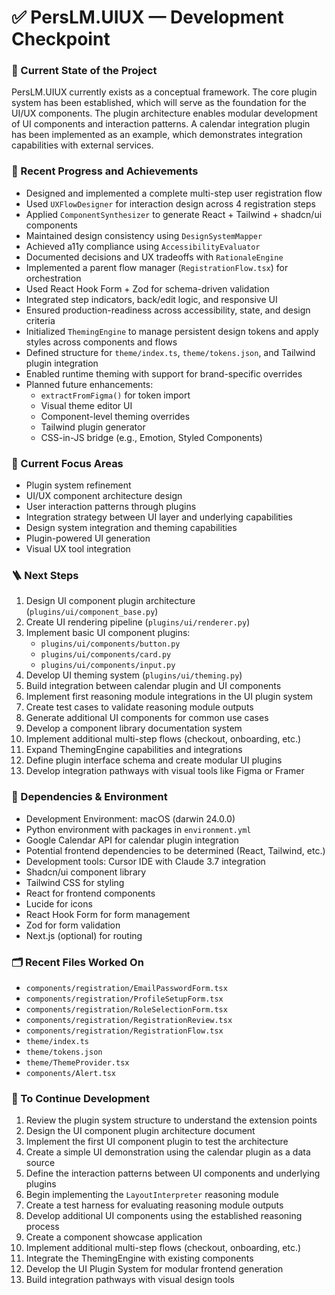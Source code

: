 # ✅ PersLM.UIUX — Development Checkpoint

### 📌 Current State of the Project
PersLM.UIUX currently exists as a conceptual framework. The core plugin system has been established, which will serve as the foundation for the UI/UX components. The plugin architecture enables modular development of UI components and interaction patterns. A calendar integration plugin has been implemented as an example, which demonstrates integration capabilities with external services.

### 🧠 Recent Progress and Achievements
- Designed and implemented a complete multi-step user registration flow
- Used `UXFlowDesigner` for interaction design across 4 registration steps
- Applied `ComponentSynthesizer` to generate React + Tailwind + shadcn/ui components
- Maintained design consistency using `DesignSystemMapper`
- Achieved a11y compliance using `AccessibilityEvaluator`
- Documented decisions and UX tradeoffs with `RationaleEngine`
- Implemented a parent flow manager (`RegistrationFlow.tsx`) for orchestration
- Used React Hook Form + Zod for schema-driven validation
- Integrated step indicators, back/edit logic, and responsive UI
- Ensured production-readiness across accessibility, state, and design criteria
- Initialized `ThemingEngine` to manage persistent design tokens and apply styles across components and flows
- Defined structure for `theme/index.ts`, `theme/tokens.json`, and Tailwind plugin integration
- Enabled runtime theming with support for brand-specific overrides
- Planned future enhancements:
  - `extractFromFigma()` for token import
  - Visual theme editor UI
  - Component-level theming overrides
  - Tailwind plugin generator
  - CSS-in-JS bridge (e.g., Emotion, Styled Components)

### 🎯 Current Focus Areas
- Plugin system refinement
- UI/UX component architecture design
- User interaction patterns through plugins
- Integration strategy between UI layer and underlying capabilities
- Design system integration and theming capabilities
- Plugin-powered UI generation
- Visual UX tool integration

### 🪜 Next Steps
1. Design UI component plugin architecture (`plugins/ui/component_base.py`)
2. Create UI rendering pipeline (`plugins/ui/renderer.py`) 
3. Implement basic UI component plugins:
   - `plugins/ui/components/button.py`
   - `plugins/ui/components/card.py`
   - `plugins/ui/components/input.py`
4. Develop UI theming system (`plugins/ui/theming.py`)
5. Build integration between calendar plugin and UI components
6. Implement first reasoning module integrations in the UI plugin system
7. Create test cases to validate reasoning module outputs
8. Generate additional UI components for common use cases
9. Develop a component library documentation system
10. Implement additional multi-step flows (checkout, onboarding, etc.)
11. Expand ThemingEngine capabilities and integrations
12. Define plugin interface schema and create modular UI plugins
13. Develop integration pathways with visual tools like Figma or Framer

### 🔗 Dependencies & Environment
- Development Environment: macOS (darwin 24.0.0)
- Python environment with packages in `environment.yml`
- Google Calendar API for calendar plugin integration
- Potential frontend dependencies to be determined (React, Tailwind, etc.)
- Development tools: Cursor IDE with Claude 3.7 integration
- Shadcn/ui component library
- Tailwind CSS for styling
- React for frontend components
- Lucide for icons
- React Hook Form for form management
- Zod for form validation
- Next.js (optional) for routing

### 🗂️ Recent Files Worked On
- `components/registration/EmailPasswordForm.tsx`
- `components/registration/ProfileSetupForm.tsx`
- `components/registration/RoleSelectionForm.tsx`
- `components/registration/RegistrationReview.tsx`
- `components/registration/RegistrationFlow.tsx`
- `theme/index.ts`
- `theme/tokens.json`
- `theme/ThemeProvider.tsx`
- `components/Alert.tsx`

### 🚀 To Continue Development
1. Review the plugin system structure to understand the extension points
2. Design the UI component plugin architecture document
3. Implement the first UI component plugin to test the architecture
4. Create a simple UI demonstration using the calendar plugin as a data source
5. Define the interaction patterns between UI components and underlying plugins
6. Begin implementing the `LayoutInterpreter` reasoning module
7. Create a test harness for evaluating reasoning module outputs
8. Develop additional UI components using the established reasoning process
9. Create a component showcase application
10. Implement additional multi-step flows (checkout, onboarding, etc.)
11. Integrate the ThemingEngine with existing components
12. Develop the UI Plugin System for modular frontend generation
13. Build integration pathways with visual design tools 